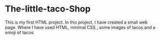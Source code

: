 # The-little-taco-Shop
This is my first HTML project.
In this project, I have created a small web page. Where I have used HTML, minimal CSS , some images of tacos and a emoji of tacos. 
